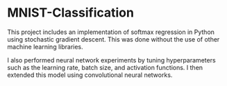# MNIST-Classification

This project includes an implementation of softmax regression in Python using stochastic gradient descent. This was done without the use of other machine learning libraries.

I also performed neural network experiments by tuning hyperparameters such as the learning rate, batch size, and activation functions. I then extended this model using convolutional neural networks.
